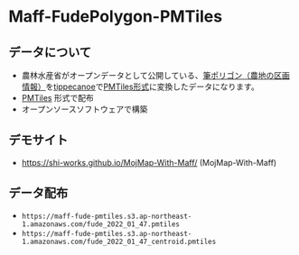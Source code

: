 # Maff-FudePolygon-PMTiles

## データについて
- 農林水産省がオープンデータとして公開している、[筆ポリゴン（農地の区画情報）](https://www.maff.go.jp/j/tokei/porigon/)を[tippecanoe](https://github.com/felt/tippecanoe)で[PMTiles形式](https://github.com/protomaps/PMTiles)に変換したデータになります。
- [PMTiles](https://github.com/protomaps/PMTiles) 形式で配布
- オープンソースソフトウェアで構築

## デモサイト
- https://shi-works.github.io/MojMap-With-Maff/ (MojMap-With-Maff)

## データ配布
- `https://maff-fude-pmtiles.s3.ap-northeast-1.amazonaws.com/fude_2022_01_47.pmtiles`
- `https://maff-fude-pmtiles.s3.ap-northeast-1.amazonaws.com/fude_2022_01_47_centroid.pmtiles`

